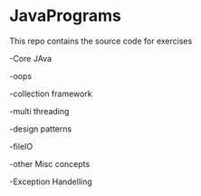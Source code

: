 # JavaPrograms

This repo contains the source code for exercises 

-Core JAva

-oops

-collection framework

-multi threading

-design patterns

-fileIO

-other Misc concepts

-Exception Handelling